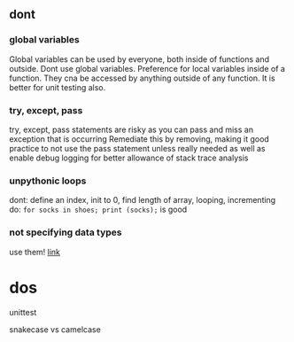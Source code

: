 ## dont
### global variables 
Global variables can be used by everyone, both inside of functions and outside.
Dont use global variables. Preference for local variables inside of a function. They cna be accessed by anything outside of any function. It is better for unit testing also.

### try, except, pass
try, except, pass statements are risky as you can pass and miss an exception that is occurring
Remediate this by removing, making it good practice to not use the pass statement unless really needed as well as enable debug logging for better allowance of stack trace analysis

### unpythonic loops
dont: define an index, init to 0, find length of array, looping, incrementing
do: `for socks in shoes; print (socks);` is good

### not specifying data types
use them! [link](https://www.w3schools.com/python/python_datatypes.asp)

# dos
unittest

snakecase vs camelcase


